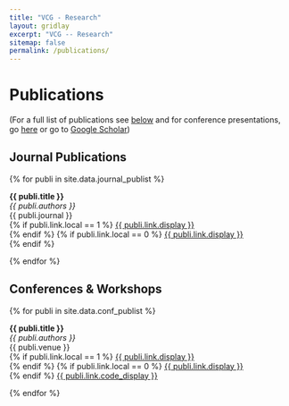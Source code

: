 ```yaml
---
title: "VCG - Research"
layout: gridlay
excerpt: "VCG -- Research"
sitemap: false
permalink: /publications/
---
```



# Publications


(For a full list of publications see [below](#journal-publications) and for conference presentations, go [here](#conferences--workshops) or go to [Google Scholar](https://scholar.google.co.in/citations?user=aPDRgKAAAAAJ&hl=en))

<!-- ## Group highlights
{% assign number_printed = 0 %}
{% for publi in site.data.publist %}

{% assign even_odd = number_printed | modulo: 2 %}
{% if publi.highlight == 1 %}

{% if even_odd == 0 %}
<div class="row">
{% endif %}

<div class="col-sm-6 clearfix">
 <div class="well">
  <pubtit>{{ publi.title }}</pubtit>
  <img src="{{ site.url }}{{ site.baseurl }}/images/pubpic/{{ publi.image }}" class="img-responsive" width="33%" style="float: left" />
  <p>{{ publi.description }}</p>
  <p><em>{{ publi.authors }}</em></p>
  <p><strong><a href="{{ publi.link.url }}">{{ publi.link.display }}</a></strong></p>
  <p class="text-danger"><strong> {{ publi.news1 }}</strong></p>
  <p> {{ publi.news2 }}</p>
 </div>
</div>

{% assign number_printed = number_printed | plus: 1 %}

{% if even_odd == 1 %}
</div>
{% endif %}

{% endif %}
{% endfor %}

{% assign even_odd = number_printed | modulo: 2 %}
{% if even_odd == 1 %}
</div>
{% endif %}

<p> &nbsp; </p> -->

## Journal Publications

{% for publi in site.data.journal_publist %}

  <b> {{ publi.title }} </b> <br />
  <em>{{ publi.authors }} </em><br />
  {{ publi.journal }} <br />
  {% if publi.link.local == 1 %}
  <a href="{{ site.url }}{{ site.baseurl }}/downloads/{{ publi.link.url }}">{{ publi.link.display }}</a> <br />
  {% endif %}
  {% if publi.link.local == 0 %}
  <a href="{{ publi.link.url }}">{{ publi.link.display }}</a> <br />
  {% endif %}
  <!-- IF: {{ publi.IF }} -->

{% endfor %}

## Conferences & Workshops

{% for publi in site.data.conf_publist %}

  <b> {{ publi.title }} </b> <br />
  <em>{{ publi.authors }} </em><br />
  {{ publi.venue }} <br />
  {% if publi.link.local == 1 %}
  <a href="{{ site.url }}{{ site.baseurl }}/downloads/{{ publi.link.url }}">{{ publi.link.display }}</a> <br />
  {% endif %}
  {% if publi.link.local == 0 %}
  <a href="{{ publi.link.url }}">{{ publi.link.display }}</a> <br />
  {% endif %}
  <a href="{{ publi.link.code }}">{{ publi.link.code_display }} </a>

{% endfor %}
